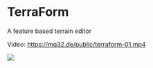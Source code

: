 # TerraForm
A feature based terrain editor

Video: https://mq32.de/public/terraform-01.mp4

![](https://mq32.de/public/screenshot/bb42f9bfb8f252361f09626caa76586a.png)
